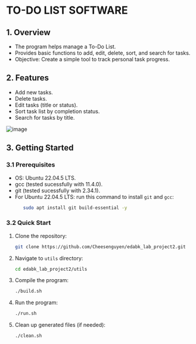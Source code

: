 # TO-DO LIST SOFTWARE

## 1. Overview

- The program helps manage a To-Do List.
- Provides basic functions to add, edit, delete, sort, and search for tasks.
- Objective: Create a simple tool to track personal task progress.

## 2. Features

- Add new tasks.
- Delete tasks.
- Edit tasks (title or status).
- Sort task list by completion status.
- Search for tasks by title.

![image](https://github.com/user-attachments/assets/5e88c0db-b09c-47dc-bb82-7d20ce224e26)


## 3. Getting Started

### 3.1 Prerequisites

- OS: Ubuntu 22.04.5 LTS.
- gcc (tested sucessfully with 11.4.0).
- git (tested sucessfully with 2.34.1).
- For Ubuntu 22.04.5 LTS: run this command to install `git` and `gcc`:
    ```sh
       sudo apt install git build-essential -y
    ``` 
### 3.2 Quick Start

1. Clone the repository:
   ```sh
   git clone https://github.com/Cheesenguyen/edabk_lab_project2.git
   ```
2. Navigate to `utils` directory:
   ```sh
   cd edabk_lab_project2/utils
   ```
3. Compile the program:
   ```sh
   ./build.sh
   ```
4. Run the program:
   ```sh
   ./run.sh
   ```
5. Clean up generated files (if needed):
   ```sh
   ./clean.sh
   ```

##
